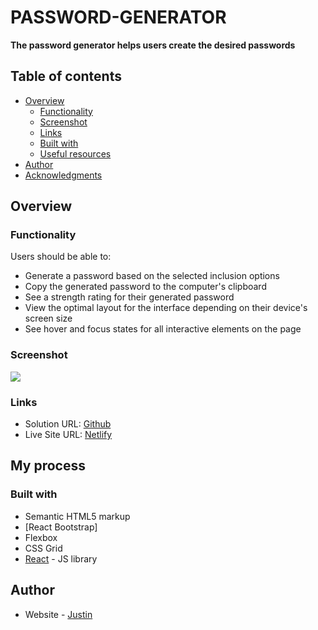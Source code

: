 # PASSWORD-GENERATOR

**The password generator helps users create the desired passwords**

## Table of contents

- [Overview](#overview)
  - [Functionality](#functionality)
  - [Screenshot](#screenshot)
  - [Links](#links)
  - [Built with](#built-with)
  - [Useful resources](#useful-resources)
- [Author](#author)
- [Acknowledgments](#acknowledgments)

## Overview

### Functionality

Users should be able to:

- Generate a password based on the selected inclusion options
- Copy the generated password to the computer's clipboard
- See a strength rating for their generated password
- View the optimal layout for the interface depending on their device's screen size
- See hover and focus states for all interactive elements on the page

### Screenshot

![](./screenshot.jpg)

### Links

- Solution URL: [Github]()
- Live Site URL: [Netlify]()

## My process

### Built with

- Semantic HTML5 markup
- [React Bootstrap]
- Flexbox
- CSS Grid
- [React](https://reactjs.org/) - JS library

## Author

- Website - [Justin](https://fabulous-lily-7976cc.netlify.app/)
